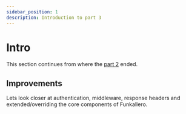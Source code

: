 ```yaml
---
sidebar_position: 1
description: Introduction to part 3
---
```


# Intro

This section continues from where the [part 2](/docs/category/tutorial---part-2) ended.

## Improvements

Lets look closer at authentication, middleware, response headers and extended/overriding the core components of Funkallero.
